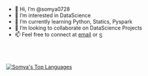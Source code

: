 - 👋 Hi, I’m @somya0728
- 👀 I’m interested in DataScience
- 🌱 I’m currently learning Python, Statics, Pyspark
- 💞️ I’m looking to collaborate on DataScience Projects
- 📫 Feel free to connect at [email](mailto:somyasingh018j@gmail.com) or <a href="https://www.linkedin.com/in/somyasingh0728/">
  <img valign='middle' alt="Somya's LinkedIN" width="15px" src="https://raw.githubusercontent.com/peterthehan/peterthehan/master/assets/linkedin.svg" />  
  
  

 
 <br/><br/><br/> 
  <a href="https://github.com/somya0728/github-readme-stats"><img alt="Somya's Top Languages" src="https://github-readme-stats.vercel.app/api/top-langs/?username=somya0728&langs_count=8&count_private=true&layout=compact&theme=react&hide_border=true&bg_color=0D1117" /></a>
 
  
   
<!---
  
<br/><br/><br/>
![Somya's github stats](https://github-readme-stats.vercel.app/api?username=somya0728)
somya0728/somya0728 is a ✨ special ✨ repository because its `README.md` (this file) appears on your GitHub profile.
You can click the Preview link to take a look at your changes.
--->
